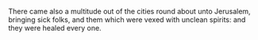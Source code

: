 There came also a multitude out of the cities round about unto Jerusalem, bringing sick folks, and them which were vexed with unclean spirits: and they were healed every one.
